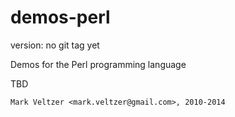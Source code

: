 demos-perl
==========

version: no git tag yet

Demos for the Perl programming language

TBD

	Mark Veltzer <mark.veltzer@gmail.com>, 2010-2014
